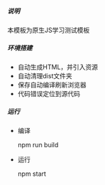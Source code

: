 ##### 说明
 本模板为原生JS学习测试模板

##### 环境搭建
+ 自动生成HTML，并引入资源
+ 自动清理dist文件夹
+ 保存自动编译刷新浏览器
+ 代码错误定位到源代码
##### 运行
+ 编译

    npm run build
+ 运行 

  npm start